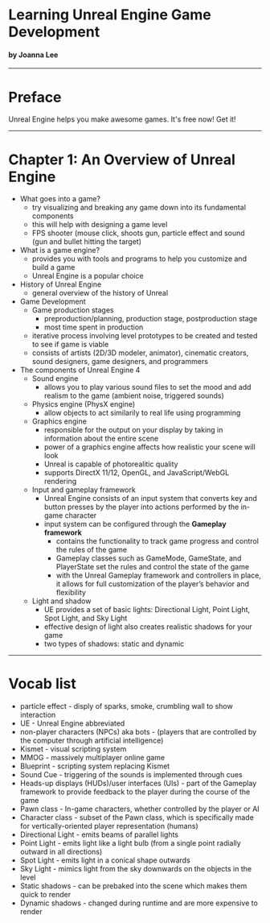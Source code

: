 # Learning Unreal Engine Game Development
#### by Joanna Lee
---
# Preface
Unreal Engine helps you make awesome games. It's free now! Get it!

---
# Chapter 1: An Overview of Unreal Engine
- What goes into a game?
    - try visualizing and breaking any game down into its fundamental components
    - this will help with designing a game level
    - FPS shooter (mouse click, shoots gun, particle effect and sound (gun and bullet hitting the target)
- What is a game engine?
    - provides you with tools and programs to help you customize and build a game
    - Unreal Engine is a popular choice
- History of Unreal Engine
    - general overview of the history of Unreal
- Game Development
    - Game production stages
        - preproduction/planning, production stage, postproduction stage
        - most time spent in production
    - iterative process involving level prototypes to be created and tested to see if game is viable
    - consists of artists (2D/3D modeler, animator), cinematic creators, sound designers, game designers, and programmers
- The components of Unreal Engine 4
    - Sound engine
        - allows you to play various sound files to set the mood and add realism to the game (ambient noise, triggered sounds)
    - Physics engine (PhysX engine)
        - allow objects to act similarily to real life using programming
    - Graphics engine 
        - responsible for the output on your display by taking in information about the entire scene
        - power of a graphics engine affects how realistic your scene will look
        - Unreal is capable of photorealitic quality
        - supports DirectX 11/12, OpenGL, and JavaScript/WebGL rendering
    - Input and gameplay framework
        - Unreal Engine consists of an input system that converts key and button presses by the player into actions performed by the in-game character
        - input system can be configured through the **Gameplay framework**
            - contains the functionality to track game progress and control the rules of the game
            - Gameplay classes such as GameMode, GameState, and PlayerState set the rules and control the state of the game
            - with the Unreal Gameplay framework and controllers in place, it allows for full customization of the player’s behavior and flexibility
    - Light and shadow
        - UE provides a set of basic lights: Directional Light, Point Light, Spot Light, and Sky Light
        - effective design of light also creates realistic shadows for your game
        - two types of shadows: static and dynamic


---
# Vocab list
- particle effect - disply of sparks, smoke, crumbling wall to show interaction
- UE - Unreal Engine abbreviated
- non-player characters (NPCs) aka bots - (players that are controlled by the
computer through artificial intelligence)
- Kismet - visual scripting system
- MMOG - massively multiplayer online game
- Blueprint - scripting system replacing Kismet
- Sound Cue - triggering of the sounds is implemented through cues
- Heads-up displays (HUDs)/user interfaces (UIs) - part of the Gameplay framework to provide feedback to the player during the course of the game
- Pawn class - In-game characters, whether controlled by the player or AI
- Character class - subset of the Pawn class, which is specifically made for vertically-oriented player representation (humans)
- Directional Light - emits beams of parallel lights
- Point Light - emits light like a light bulb (from a single point radially outward in all directions)
- Spot Light - emits light in a conical shape outwards
- Sky Light - mimics light from the sky downwards on the objects in the level
- Static shadows - can be prebaked into the scene which makes them quick to render
- Dynamic shadows - changed during runtime and are more expensive to render
